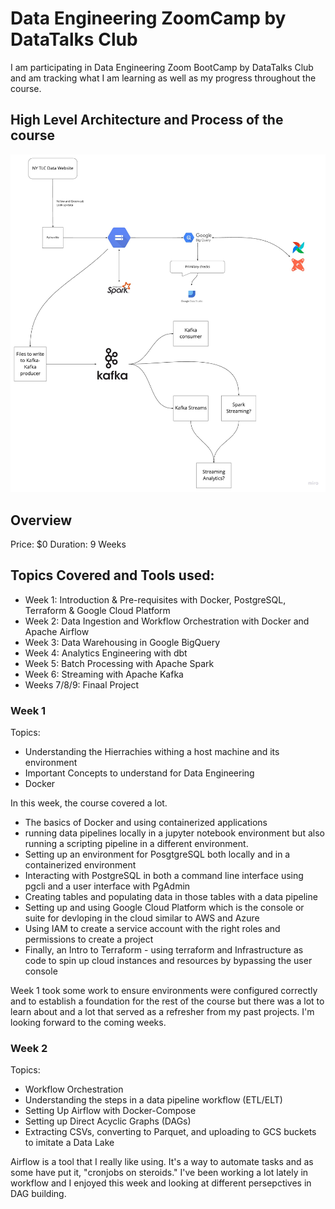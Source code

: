 # Data Engineering ZoomCamp by DataTalks Club

I am participating in Data Engineering Zoom BootCamp by DataTalks Club and am tracking what I am learning as well as my progress throughout the course.

## High Level Architecture and Process of the course

![Architectural Diagram](./images/architectual_diagram.jpeg)

## Overview
Price: $0
Duration: 9 Weeks

## Topics Covered and Tools used:
- Week 1: Introduction & Pre-requisites with Docker, PostgreSQL, Terraform & Google Cloud Platform
- Week 2: Data Ingestion and Workflow Orchestration with Docker and Apache Airflow
- Week 3: Data Warehousing in Google BigQuery
- Week 4: Analytics Engineering with dbt
- Week 5: Batch Processing with Apache Spark
- Week 6: Streaming with Apache Kafka
- Weeks 7/8/9: Finaal Project

### Week 1 
Topics:
- Understanding the Hierrachies withing a host machine and its environment
- Important Concepts to understand for Data Engineering
- Docker

In this week, the course covered a lot. 
- The basics of Docker and using containerized applications
- running data pipelines locally in a jupyter notebook environment but also running a scripting pipeline in a different environment.
- Setting up an environment for PosgtgreSQL both locally and in a containerized environment
- Interacting with PostgreSQL in both a command line interface using pgcli and a user interface with PgAdmin
- Creating tables and populating data in those tables with a data pipeline
- Setting up and using Google Cloud Platform which is the console or suite for devloping in the cloud similar to AWS and Azure
- Using IAM to create a service account with the right roles and permissions to create a project
- Finally, an Intro to Terraform - using terraform and Infrastructure as code to spin up cloud instances and resources by bypassing the user console

Week 1 took some work to ensure environments were configured correctly and to establish a foundation for the rest of the course but there was a lot to learn about and a lot that served as a refresher from my past projects. I'm looking forward to the coming weeks.


### Week 2
Topics:
- Workflow Orchestration
- Understanding the steps in a data pipeline workflow (ETL/ELT)
- Setting Up Airflow with Docker-Compose
- Setting up Direct Acyclic Graphs (DAGs)
- Extracting CSVs, converting to Parquet, and uploading to GCS buckets to imitate a Data Lake

Airflow is a tool that I really like using. It's a way to automate tasks and as some have put it, "cronjobs on steroids." I've been working a lot lately in workflow and I enjoyed this week and looking at different persepctives in DAG building.

